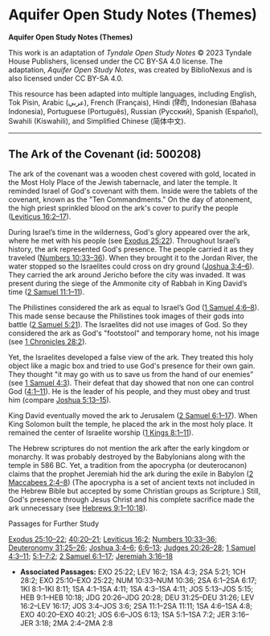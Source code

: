 # Aquifer Open Study Notes (Themes)

**Aquifer Open Study Notes (Themes)**

This work is an adaptation of *Tyndale Open Study Notes* © 2023 Tyndale House Publishers, licensed under the CC BY\-SA 4\.0 license. The adaptation, *Aquifer Open Study Notes*, was created by BiblioNexus and is also licensed under CC BY\-SA 4\.0\.

This resource has been adapted into multiple languages, including English, Tok Pisin, Arabic (عربي), French (Français), Hindi (हिंदी), Indonesian (Bahasa Indonesia), Portuguese (Português), Russian (Русский), Spanish (Español), Swahili (Kiswahili), and Simplified Chinese (简体中文).



--------------------------------

## The Ark of the Covenant (id: 500208)

The ark of the covenant was a wooden chest covered with gold, located in the Most Holy Place of the Jewish tabernacle, and later the temple. It reminded Israel of God's covenant with them. Inside were the tablets of the covenant, known as the "Ten Commandments." On the day of atonement, the high priest sprinkled blood on the ark's cover to purify the people ([Leviticus 16:2–17](https://ref.ly/Lev16:2-Lev16:17)).

During Israel’s time in the wilderness, God's glory appeared over the ark, where he met with his people (see [Exodus 25:22](https://ref.ly/Exod25:22)). Throughout Israel’s history, the ark represented God's presence. The people carried it as they traveled ([Numbers 10:33–36](https://ref.ly/Num10:33-Num10:36)). When they brought it to the Jordan River, the water stopped so the Israelites could cross on dry ground ([Joshua 3:4–6](https://ref.ly/Josh3:4-Josh3:6)). They carried the ark around Jericho before the city was invaded. It was present during the siege of the Ammonite city of Rabbah in King David’s time ([2 Samuel 11:1–11](https://ref.ly/2Sam11:1-2Sam11:11)).

The Philistines considered the ark as equal to Israel’s God ([1 Samuel 4:6–8](https://ref.ly/1Sam4:6-1Sam4:8)). This made sense because the Philistines took images of their gods into battle ([2 Samuel 5:21](https://ref.ly/2Sam5:21)). The Israelites did not use images of God. So they considered the ark as God's "footstool" and temporary home, not his image (see [1 Chronicles 28:2](https://ref.ly/1Chr28:2)). 

Yet, the Israelites developed a false view of the ark. They treated this holy object like a magic box and tried to use God's presence for their own gain. They thought "it may go with us to save us from the hand of our enemies” (see [1 Samuel 4:3](https://ref.ly/1Sam4:3)). Their defeat that day showed that non one can control God ([4:1–11](https://ref.ly/1Sam4:1-1Sam4:11)). He is the leader of his people, and they must obey and trust him (compare [Joshua 5:13–15](https://ref.ly/Josh5:13-Josh5:15)).

King David eventually moved the ark to Jerusalem ([2 Samuel 6:1–17](https://ref.ly/2Sam6:1-2Sam6:17)). When King Solomon built the temple, he placed the ark in the most holy place. It remained the center of Israelite worship ([1 Kings 8:1–11](https://ref.ly/1Kgs8:1-1Kgs8:11)). 

The Hebrew scriptures do not mention the ark after the early kingdom or monarchy. It was probably destroyed by the Babylonians along with the temple in 586 BC. Yet, a tradition from the apocrypha (or deuterocanon) claims that the prophet Jeremiah hid the ark during the exile in Babylon ([2 Maccabees 2:4–8](https://ref.ly/2Macc2:4-2Macc2:8)) (The apocrypha is a set of ancient texts not included in the Hebrew Bible but accepted by some Christian groups as Scripture.) Still, God's presence through Jesus Christ and his complete sacrifice made the ark unnecessary (see [Hebrews 9:1–10:18](https://ref.ly/Heb9:1-Heb10:18)).

Passages for Further Study

[Exodus 25:10–22](https://ref.ly/Exod25:10-Exod25:22); [40:20–21](https://ref.ly/Exod40:20-Exod40:21); [Leviticus 16:2](https://ref.ly/Lev16:2); [Numbers 10:33–36](https://ref.ly/Num10:33-Num10:36); [Deuteronomy 31:25–26](https://ref.ly/Deut31:25-Deut31:26); [Joshua 3:4–6](https://ref.ly/Josh3:4-Josh3:6); [6:6–13](https://ref.ly/Josh6:6-Josh6:13); [Judges 20:26–28](https://ref.ly/Judg20:26-Judg20:28); [1 Samuel 4:3–11](https://ref.ly/1Sam4:3-1Sam4:11); [5:1–7:2](https://ref.ly/1Sam5:1-1Sam7:2); [2 Samuel 6:1–17](https://ref.ly/2Sam6:1-2Sam6:17); [Jeremiah 3:16–18](https://ref.ly/Jer3:16-Jer3:18)

* **Associated Passages:** EXO 25:22; LEV 16:2; 1SA 4:3; 2SA 5:21; 1CH 28:2; EXO 25:10–EXO 25:22; NUM 10:33–NUM 10:36; 2SA 6:1–2SA 6:17; 1KI 8:1–1KI 8:11; 1SA 4:1–1SA 4:11; 1SA 4:3–1SA 4:11; JOS 5:13–JOS 5:15; HEB 9:1–HEB 10:18; JDG 20:26–JDG 20:28; DEU 31:25–DEU 31:26; LEV 16:2–LEV 16:17; JOS 3:4–JOS 3:6; 2SA 11:1–2SA 11:11; 1SA 4:6–1SA 4:8; EXO 40:20–EXO 40:21; JOS 6:6–JOS 6:13; 1SA 5:1–1SA 7:2; JER 3:16–JER 3:18; 2MA 2:4–2MA 2:8

